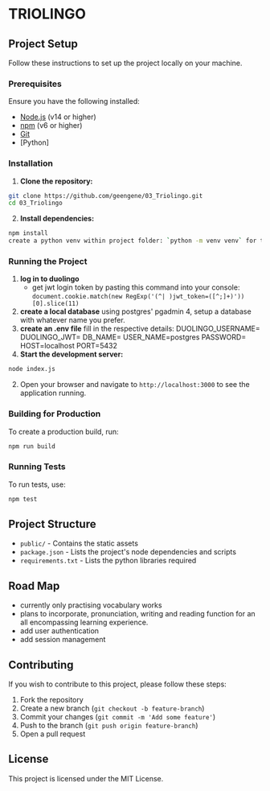 # TRIOLINGO

## Project Setup

Follow these instructions to set up the project locally on your machine.

### Prerequisites

Ensure you have the following installed:

- [Node.js](https://nodejs.org/) (v14 or higher)
- [npm](https://www.npmjs.com/) (v6 or higher)
- [Git](https://git-scm.com/)
- [Python]

### Installation

1. **Clone the repository:**

```sh
git clone https://github.com/geengene/03_Triolingo.git
cd 03_Triolingo
```

2. **Install dependencies:**

```sh
npm install
create a python venv within project folder: `python -m venv venv` for the required dependencies
```

### Running the Project

1. **log in to duolingo**
   - get jwt login token by pasting this command into your console: `document.cookie.match(new RegExp('(^| )jwt_token=([^;]+)'))[0].slice(11) `
2. **create a local database**
   using postgres' pgadmin 4, setup a database with whatever name you prefer.
3. **create an .env file**
   fill in the respective details:
   DUOLINGO_USERNAME=
   DUOLINGO_JWT=
   DB_NAME=
   USER_NAME=postgres
   PASSWORD=
   HOST=localhost
   PORT=5432
4. **Start the development server:**

```sh
node index.js
```

2. Open your browser and navigate to `http://localhost:3000` to see the application running.

### Building for Production

To create a production build, run:

```sh
npm run build
```

### Running Tests

To run tests, use:

```sh
npm test
```

## Project Structure

- `public/` - Contains the static assets
- `package.json` - Lists the project's node dependencies and scripts
- `requirements.txt` - Lists the python libraries required

## Road Map

- currently only practising vocabulary works
- plans to incorporate, pronunciation, writing and reading function for an all encompassing learning experience.
- add user authentication
- add session management

## Contributing

If you wish to contribute to this project, please follow these steps:

1. Fork the repository
2. Create a new branch (`git checkout -b feature-branch`)
3. Commit your changes (`git commit -m 'Add some feature'`)
4. Push to the branch (`git push origin feature-branch`)
5. Open a pull request

## License

This project is licensed under the MIT License.
